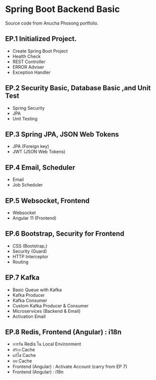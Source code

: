 # Spring Boot Backend Basic

Source code from Anucha Phosong portfolio.

## EP.1 Initialized Project.
- Create Spring Boot Project
- Health Check
- REST Controller
- ERROR Adviser
- Exception Handler

## EP.2 Security Basic, Database Basic ,and Unit Test
- Spring Security
- JPA
- Unit Testing

## EP.3 Spring JPA, JSON Web Tokens
- JPA (Foreign key)
- JWT (JSON Web Tokens)

## EP.4 Email, Scheduler
- Email
- Job Scheduler

## EP.5 Websocket, Frontend
- Websocket
- Angular 11 (Frontend)

## EP.6 Bootstrap, Security for Frontend
- CSS (Bootstrap,)
- Security (Guard)
- HTTP Interceptor
- Routing

## EP.7 Kafka
- Basic Queue with Kafka
- Kafka Producer
- Kafka Consumer
- Custom Kafka Producer & Consumer
- Microservices (Backend & Email)
- Activation Email

## EP.8 Redis, Frontend (Angular) : i18n
- การรัน Redis ใน Local Environment
- สร้าง Cache
- แก้ไข Cache
- ลบ Cache
- Frontend (Angular) :  Activate Account (carry from EP 7)
- Frontend (Angular) : i18n